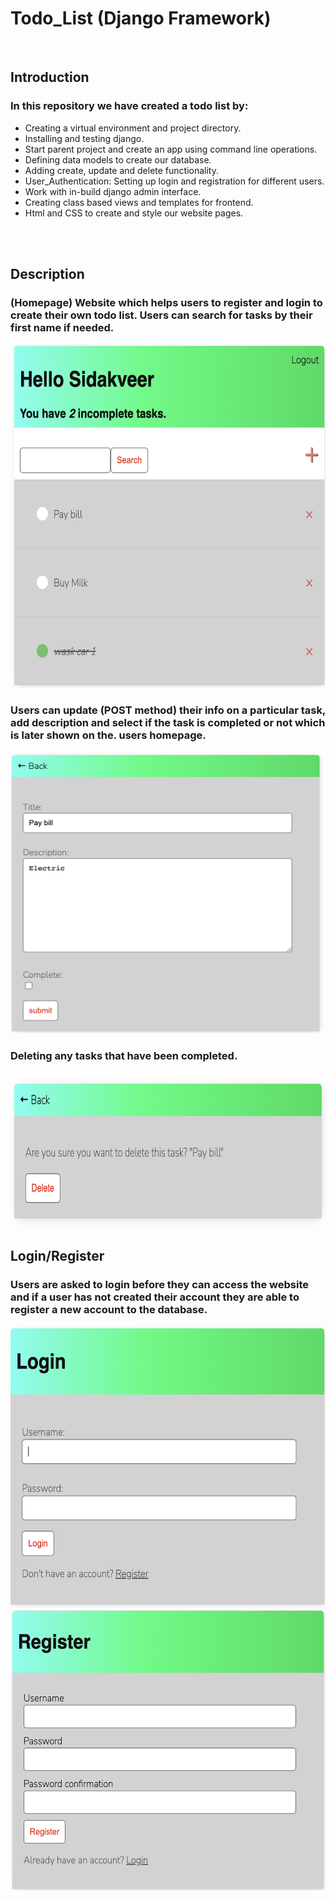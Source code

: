 # Todo_List (Django Framework)

<br>

## Introduction
### In this repository we have created a todo list by:
* Creating a virtual environment and project directory.
* Installing and testing django. 
* Start parent project and create an app using command line operations. 
* Defining data models to create our database.
* Adding create, update and delete functionality.
* User_Authentication: Setting up login and registration for different users.
* Work with in-build django admin interface.
* Creating class based views and templates for frontend. 
* Html and CSS to create and style our website pages.

<br>

<br>

## Description
### (Homepage) Website which helps users to register and login to create their own todo list. Users can search for tasks by their first name if needed.
<img src="images/1.png" width=600 height=550>

<br>

### Users can update (POST method) their info on a particular task, add description and select if the task is completed or not which is later shown on the. users homepage.
<img src="images/4.png" width=500 height=450>


<br>

### Deleting any tasks that have been completed.
<img src="images/5.png" width=600 height=250>

<br>

## Login/Register
### Users are asked to login before they can access the website and if a user has not created their account they are able to register a new account to the database.

<img src="images/2.png" width=550 height=450>

<br>
<img src="images/3.png" width=550 height=450>

